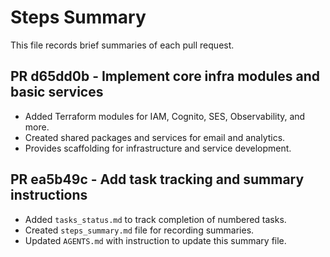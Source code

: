# Steps Summary

This file records brief summaries of each pull request.

## PR d65dd0b - Implement core infra modules and basic services
- Added Terraform modules for IAM, Cognito, SES, Observability, and more.
- Created shared packages and services for email and analytics.
- Provides scaffolding for infrastructure and service development.

## PR ea5b49c - Add task tracking and summary instructions
- Added `tasks_status.md` to track completion of numbered tasks.
- Created `steps_summary.md` file for recording summaries.
- Updated `AGENTS.md` with instruction to update this summary file.
